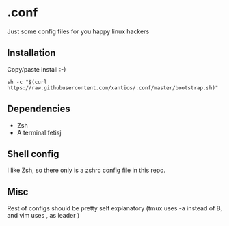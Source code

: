 # .conf
Just some config files for you happy linux hackers

Installation
--------

Copy/paste install :-)

``sh -c "$(curl https://raw.githubusercontent.com/xantios/.conf/master/bootstrap.sh)"``

Dependencies
---------
- Zsh
- A terminal fetisj

Shell config
---------

I like Zsh, so there only is a zshrc config file in this repo. 

Misc
--------

Rest of configs should be pretty self explanatory 
(tmux uses <ctrl>-a instead of B, and vim uses , as leader )
